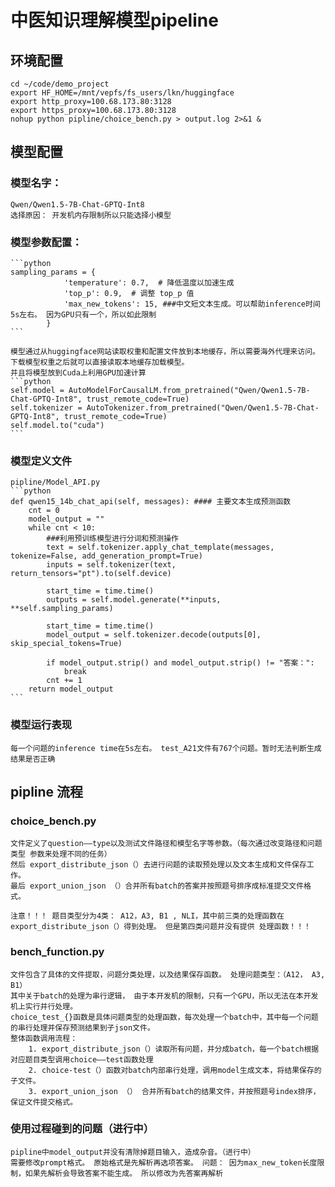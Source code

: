 # 中医知识理解模型pipeline

## 环境配置
    cd ~/code/demo_project
    export HF_HOME=/mnt/vepfs/fs_users/lkn/huggingface
    export http_proxy=100.68.173.80:3128
    export https_proxy=100.68.173.80:3128
    nohup python pipline/choice_bench.py > output.log 2>&1 &

## 模型配置

### 模型名字：
    Qwen/Qwen1.5-7B-Chat-GPTQ-Int8
    选择原因： 开发机内存限制所以只能选择小模型
### 模型参数配置：
    ```python
    sampling_params = {
                'temperature': 0.7,  # 降低温度以加速生成
                'top_p': 0.9,  # 调整 top_p 值
                'max_new_tokens': 15, ###中文短文本生成。可以帮助inference时间5s左右。 因为GPU只有一个，所以如此限制
            }
    ```

    模型通过从huggingface网站读取权重和配置文件放到本地缓存，所以需要海外代理来访问。 
    下载模型权重之后就可以直接读取本地缓存加载模型。
    并且将模型放到Cuda上利用GPU加速计算
    ```python
    self.model = AutoModelForCausalLM.from_pretrained("Qwen/Qwen1.5-7B-Chat-GPTQ-Int8", trust_remote_code=True)
    self.tokenizer = AutoTokenizer.from_pretrained("Qwen/Qwen1.5-7B-Chat-GPTQ-Int8", trust_remote_code=True)
    self.model.to("cuda")
    ```

### 模型定义文件
    pipline/Model_API.py
    ```python
    def qwen15_14b_chat_api(self, messages): #### 主要文本生成预测函数
        cnt = 0
        model_output = ""
        while cnt < 10:
            ###利用预训练模型进行分词和预测操作
            text = self.tokenizer.apply_chat_template(messages, tokenize=False, add_generation_prompt=True)
            inputs = self.tokenizer(text, return_tensors="pt").to(self.device)

            start_time = time.time()
            outputs = self.model.generate(**inputs, **self.sampling_params)

            start_time = time.time()
            model_output = self.tokenizer.decode(outputs[0], skip_special_tokens=True)

            if model_output.strip() and model_output.strip() != "答案：":
                break
            cnt += 1
        return model_output
    ```    
### 模型运行表现
    每一个问题的inference time在5s左右。 test_A21文件有767个问题。暂时无法判断生成结果是否正确
## pipline 流程

### choice_bench.py
    文件定义了question——type以及测试文件路径和模型名字等参数。（每次通过改变路径和问题类型 参数来处理不同的任务）
    然后 export_distribute_json（）去进行问题的读取预处理以及文本生成和文件保存工作。
    最后 export_union_json （）合并所有batch的答案并按照题号排序成标准提交文件格式。

    注意！！！ 题目类型分为4类： A12，A3, B1 , NLI，其中前三类的处理函数在 export_distribute_json（）得到处理。 但是第四类问题并没有提供 处理函数！！！

### bench_function.py
    文件包含了具体的文件提取，问题分类处理，以及结果保存函数。 处理问题类型：（A12， A3, B1）
    其中关于batch的处理为串行逻辑， 由于本开发机的限制，只有一个GPU，所以无法在本开发机上实行并行处理。
    choice_test_{}函数是具体问题类型的处理函数，每次处理一个batch中，其中每一个问题的串行处理并保存预测结果到子json文件。
    整体函数调用流程：
        1. export_distribute_json（）读取所有问题，并分成batch，每一个batch根据对应题目类型调用choice——test函数处理
        2. choice-test（）函数对batch内部串行处理，调用model生成文本，将结果保存的子文件。
        3. export_union_json （） 合并所有batch的结果文件，并按照题号index排序，保证文件提交格式。

### 使用过程碰到的问题（进行中）
    pipline中model_output并没有清除掉题目输入，造成杂音。（进行中）
    需要修改prompt格式。 原始格式是先解析再选项答案。 问题： 因为max_new_token长度限制，如果先解析会导致答案不能生成。 所以修改为先答案再解析
    

   
